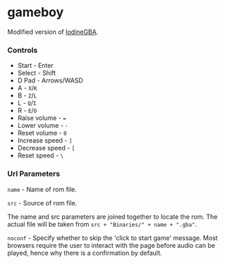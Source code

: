 # gameboy

Modified version of [IodineGBA](https://github.com/taisel/IodineGBA).

### Controls
- Start - Enter
- Select - Shift
- D Pad - Arrows/WASD
- A - `X`/`K`
- B - `Z`/`L`
- L - `Q`/`I`
- R - `E`/`O`
- Raise volume - `=`
- Lower volume - `-`
- Reset volume - `0`
- Increase speed - `]`
- Decrease speed - `[`
- Reset speed - `\`

### Url Parameters

`name` - Name of rom file.

`src` - Source of rom file.

The name and src parameters are joined together to locate the rom. The actual file will be taken from `src + "Binaries/" + name + ".gba"`.

`noconf` - Specify whether to skip the 'click to start game' message. Most browsers require the user to interact with the page before audio can be played, hence why there is a confirmation by default.
